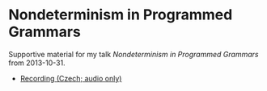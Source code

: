 Nondeterminism in Programmed Grammars
=====================================

Supportive material for my talk *Nondeterminism in Programmed Grammars* from 2013-10-31.

* [Recording (Czech; audio only)](https://github.com/s3rvac/talks/raw/master/2013-10-31-Nondeterminism-in-Programmed-Grammars/recording-audio.mp3)
